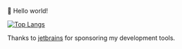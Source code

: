 🎊 Hello world!

[![Top Langs](https://github-readme-stats-5jq4.vercel.app/api?username=laiczhang&count_private=true)](https://github.com/anuraghazra/github-readme-stats)

Thanks to [jetbrains](https://jetbrains.com) for sponsoring my development tools.
